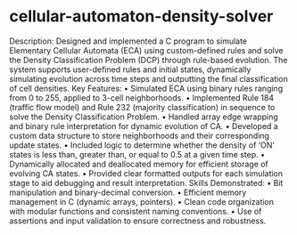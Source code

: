 # cellular-automaton-density-solver
Description:
Designed and implemented a C program to simulate Elementary Cellular Automata (ECA) using custom-defined rules and solve the Density Classification Problem (DCP) through rule-based evolution. The system supports user-defined rules and initial states, dynamically simulating evolution across time steps and outputting the final classification of cell densities.
Key Features:
•	Simulated ECA using binary rules ranging from 0 to 255, applied to 3-cell neighborhoods.
•	Implemented Rule 184 (traffic flow model) and Rule 232 (majority classification) in sequence to solve the Density Classification Problem.
•	Handled array edge wrapping and binary rule interpretation for dynamic evolution of CA.
•	Developed a custom data structure to store neighborhoods and their corresponding update states.
•	Included logic to determine whether the density of ‘ON’ states is less than, greater than, or equal to 0.5 at a given time step.
•	Dynamically allocated and deallocated memory for efficient storage of evolving CA states.
•	Provided clear formatted outputs for each simulation stage to aid debugging and result interpretation.
Skills Demonstrated:
•	Bit manipulation and binary-decimal conversion.
•	Efficient memory management in C (dynamic arrays, pointers).
•	Clean code organization with modular functions and consistent naming conventions.
•	Use of assertions and input validation to ensure correctness and robustness.
